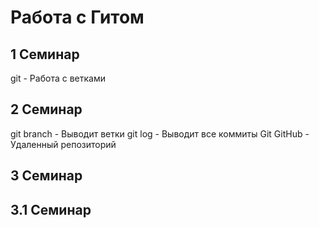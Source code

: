 # Работа с Гитом
## 1 Семинар

git - Работа с ветками

## 2 Семинар

git branch - Выводит ветки
git log - Выводит все коммиты
Git 
GitHub - Удаленный репозиторий

## 3 Семинар







## 3.1 Семинар






